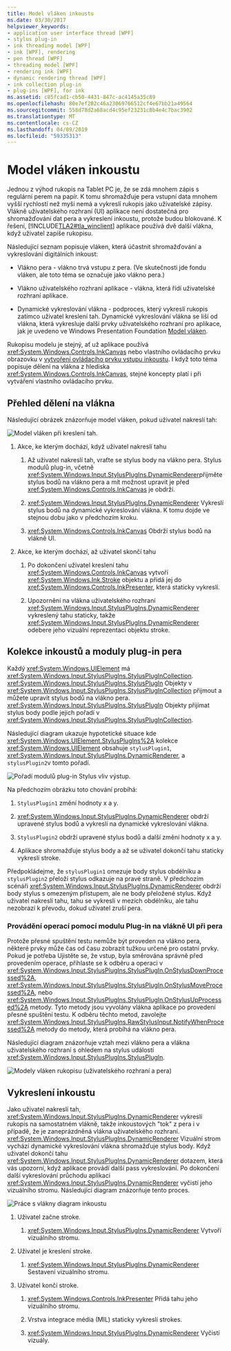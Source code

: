 ```yaml
---
title: Model vláken inkoustu
ms.date: 03/30/2017
helpviewer_keywords:
- application user interface thread [WPF]
- stylus plug-in
- ink threading model [WPF]
- ink [WPF], rendering
- pen thread [WPF]
- threading model [WPF]
- rendering ink [WPF]
- dynamic rendering thread [WPF]
- ink collection plug-in
- plug-ins [WPF], for ink
ms.assetid: c85fcad1-cb50-4431-847c-ac4145a35c89
ms.openlocfilehash: 80e7ef202c46a23069766512cf4e67bb21a49564
ms.sourcegitcommit: 558d78d2a68acd4c95ef23231c8b4e4c7bac3902
ms.translationtype: MT
ms.contentlocale: cs-CZ
ms.lasthandoff: 04/09/2019
ms.locfileid: "59335313"
---
```

# <a name="the-ink-threading-model"></a>Model vláken inkoustu
Jednou z výhod rukopis na Tablet PC je, že se zdá mnohem zápis s regulární perem na papír.  K tomu shromažďuje pera vstupní data mnohem vyšší rychlostí než myši nemá a vykreslí rukopis jako uživatelské zápisy.  Vlákně uživatelského rozhraní (UI) aplikace není dostatečná pro shromažďování dat pera a vykreslení inkoustu, protože budou blokované.  K řešení, [!INCLUDE[TLA2#tla_winclient](../../../../includes/tla2sharptla-winclient-md.md)] aplikace používá dvě další vlákna, když uživatel zapíše rukopisu.  
  
 Následující seznam popisuje vláken, která účastnit shromažďování a vykreslování digitálních inkoust:  
  
-   Vlákno pera - vlákno trvá vstupu z pera.  (Ve skutečnosti jde fondu vláken, ale toto téma se označuje jako vlákno pera.)  
  
-   Vlákno uživatelského rozhraní aplikace - vlákna, která řídí uživatelské rozhraní aplikace.  
  
-   Dynamické vykreslování vlákna - podproces, který vykreslí rukopis zatímco uživatel kreslení tah. Dynamické vykreslování vlákna se liší od vlákna, která vykresluje další prvky uživatelského rozhraní pro aplikace, jak je uvedeno ve Windows Presentation Foundation [Model vláken](threading-model.md).  
  
 Rukopisu modelu je stejný, ať už aplikace používá <xref:System.Windows.Controls.InkCanvas> nebo vlastního ovládacího prvku obrazovku v [vytvoření ovládacího prvku vstupu inkoustu](creating-an-ink-input-control.md).  I když toto téma popisuje dělení na vlákna z hlediska <xref:System.Windows.Controls.InkCanvas>, stejné koncepty platí i při vytváření vlastního ovládacího prvku.  
  
## <a name="threading-overview"></a>Přehled dělení na vlákna  
 Následující obrázek znázorňuje model vláken, pokud uživatel nakreslí tah:  
  
 ![Model vláken při kreslení tah. ](./media/inkthreading-drawingink.png "InkThreading_DrawingInk")  
  
1. Akce, ke kterým dochází, když uživatel nakreslí tahu  
  
    1.  Až uživatel nakreslí tah, vraťte se stylus body na vlákno pera.  Stylus modulů plug-in, včetně <xref:System.Windows.Input.StylusPlugIns.DynamicRenderer>přijměte stylus bodů na vlákno pera a mít možnost upravit je před <xref:System.Windows.Controls.InkCanvas> je obdrží.  
  
    2.  <xref:System.Windows.Input.StylusPlugIns.DynamicRenderer> Vykreslí stylus bodů na dynamické vykreslování vlákna. K tomu dojde ve stejnou dobu jako v předchozím kroku.  
  
    3.  <xref:System.Windows.Controls.InkCanvas> Obdrží stylus bodů na vlákně UI.  
  
2. Akce, ke kterým dochází, až uživatel skončí tahu  
  
    1.  Po dokončení uživatel kreslení tahu <xref:System.Windows.Controls.InkCanvas> vytvoří <xref:System.Windows.Ink.Stroke> objektu a přidá jej do <xref:System.Windows.Controls.InkPresenter>, která staticky vykreslí.  
  
    2.  Upozornění na vlákna uživatelského rozhraní <xref:System.Windows.Input.StylusPlugIns.DynamicRenderer> vykreslený tahu staticky, takže <xref:System.Windows.Input.StylusPlugIns.DynamicRenderer> odebere jeho vizuální reprezentaci objektu stroke.  
  
## <a name="ink-collection-and-stylus-plug-ins"></a>Kolekce inkoustů a moduly plug-in pera  
 Každý <xref:System.Windows.UIElement> má <xref:System.Windows.Input.StylusPlugIns.StylusPlugInCollection>.  <xref:System.Windows.Input.StylusPlugIns.StylusPlugIn> Objekty v <xref:System.Windows.Input.StylusPlugIns.StylusPlugInCollection> přijmout a můžete upravit stylus bodů na vlákno pera. <xref:System.Windows.Input.StylusPlugIns.StylusPlugIn> Objekty přijímat stylus body podle jejich pořadí v <xref:System.Windows.Input.StylusPlugIns.StylusPlugInCollection>.  
  
 Následující diagram ukazuje hypotetické situace kde <xref:System.Windows.UIElement.StylusPlugIns%2A> kolekce <xref:System.Windows.UIElement> obsahuje `stylusPlugin1`, <xref:System.Windows.Input.StylusPlugIns.DynamicRenderer>, a `stylusPlugin2`v tomto pořadí.  
  
 ![Pořadí modulů plug-in Stylus vliv výstup. ](./media/inkthreading-pluginorder.png "InkThreading_PluginOrder")  
  
 Na předchozím obrázku toto chování probíhá:  
  
1. `StylusPlugin1` změní hodnoty x a y.  
  
2. <xref:System.Windows.Input.StylusPlugIns.DynamicRenderer> obdrží upravené stylus bodů a vykreslí na dynamické vykreslování vlákna.  
  
3. `StylusPlugin2` obdrží upravené stylus bodů a další změní hodnoty x a y.  
  
4. Aplikace shromažďuje stylus body a až se uživatel dokončí tahu staticky vykreslí stroke.  
  
 Předpokládejme, že `stylusPlugin1` omezuje body stylus obdélníku a `stylusPlugin2` přeloží stylus odkazuje na pravé straně.  V předchozím scénáři <xref:System.Windows.Input.StylusPlugIns.DynamicRenderer> obdrží body stylus s omezeným přístupem, ale ne body přeložené stylus.  Když uživatel nakreslí tahu, tahu se vykreslí v mezích obdélníku, ale tahu nezobrazí k převodu, dokud uživatel zruší pera.  
  
### <a name="performing-operations-with-a-stylus-plug-in-on-the-ui-thread"></a>Provádění operací pomocí modulu Plug-in na vlákně UI při pera  
 Protože přesné spuštění testu nemůže být proveden na vlákno pera, některé prvky může čas od času zobrazit tužkou určené pro ostatní prvky. Pokud je potřeba Ujistěte se, že vstup, byla směrována správně před provedením operace, přihlaste se k odběru a operaci v <xref:System.Windows.Input.StylusPlugIns.StylusPlugIn.OnStylusDownProcessed%2A>, <xref:System.Windows.Input.StylusPlugIns.StylusPlugIn.OnStylusMoveProcessed%2A>, nebo <xref:System.Windows.Input.StylusPlugIns.StylusPlugIn.OnStylusUpProcessed%2A> metody. Tyto metody jsou vyvolány vlákna aplikace po provedení přesné spuštění testu. K odběru těchto metod, zavolejte <xref:System.Windows.Input.StylusPlugIns.RawStylusInput.NotifyWhenProcessed%2A> metody do metody, která probíhá na vlákno pera.  
  
 Následující diagram znázorňuje vztah mezi vlákno pera a vlákna uživatelského rozhraní s ohledem na stylus událostí <xref:System.Windows.Input.StylusPlugIns.StylusPlugIn>.  
  
 ![Modely vláken rukopisu &#40;uživatelského rozhraní a pera&#41;](./media/inkthreading-plugincallbacks.png "InkThreading_PluginCallbacks")  
  
## <a name="rendering-ink"></a>Vykreslení inkoustu  
 Jako uživatel nakreslí tah, <xref:System.Windows.Input.StylusPlugIns.DynamicRenderer> vykreslí rukopis na samostatném vlákně, takže inkoustových "tok" z pera i v případě, že je zaneprázdněná vlákna uživatelského rozhraní.  <xref:System.Windows.Input.StylusPlugIns.DynamicRenderer> Vizuální strom vychází dynamické vykreslování vlákna shromažďuje stylus body.  Když uživatel dokončí tahu <xref:System.Windows.Input.StylusPlugIns.DynamicRenderer> dotazem, která vás upozorní, když aplikace provádí další pass vykreslování.  Po dokončení další vykreslování průchodu aplikaci <xref:System.Windows.Input.StylusPlugIns.DynamicRenderer> vyčistí jeho vizuálního stromu.  Následující diagram znázorňuje tento proces.  
  
 ![Práce s vlákny diagram inkoustu](./media/inkthreading-visualtree.png "InkThreading_VisualTree")  
  
1. Uživatel začne stroke.  
  
    1.  <xref:System.Windows.Input.StylusPlugIns.DynamicRenderer> Vytvoří vizuálního stromu.  
  
2. Uživatel je kreslení stroke.  
  
    1.  <xref:System.Windows.Input.StylusPlugIns.DynamicRenderer> Sestavení vizuálního stromu.  
  
3. Uživatel končí stroke.  
  
    1.  <xref:System.Windows.Controls.InkPresenter> Přidá tahu jeho vizuálního stromu.  
  
    2.  Vrstva integrace média (MIL) staticky vykreslí strokes.  
  
    3.  <xref:System.Windows.Input.StylusPlugIns.DynamicRenderer> Vyčistí vizuály.

